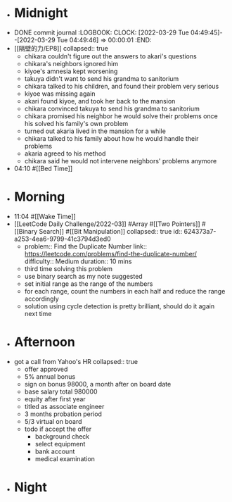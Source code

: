 - # Midnight
- DONE commit journal
  :LOGBOOK:
  CLOCK: [2022-03-29 Tue 04:49:45]--[2022-03-29 Tue 04:49:46] =>  00:00:01
  :END:
- [[隔壁的力/EP8]]
  collapsed:: true
	- chikara couldn't figure out the answers to akari's questions
	- chikara's neighbors ignored him
	- kiyoe's amnesia kept worsening
	- takuya didn't want to send his grandma to sanitorium
	- chikara talked to his children, and found their problem very serious
	- kiyoe was missing again
	- akari found kiyoe, and took her back to the mansion
	- chikara convinced takuya to send his grandma to sanitorium
	- chikara promised his neighbor he would solve their problems once his solved his family's own problem
	- turned out akaria lived in the mansion for a while
	- chikara talked to his family about how he would handle their problems
	- akaria agreed to his method
	- chikara said he would not intervene neighbors' problems anymore
- 04:10 #[[Bed Time]]
- # Morning
- 11:04 #[[Wake Time]]
- [[LeetCode Daily Challenge/2022-03]] #Array #[[Two Pointers]] #[[Binary Search]] #[[Bit Manipulation]]
  collapsed:: true
  id:: 624373a7-a253-4ea6-9799-41c3794d3ed0
	- problem:: Find the Duplicate Number
	  link:: https://leetcode.com/problems/find-the-duplicate-number/
	  difficulty:: Medium
	  duration:: 10 mins
	- third time solving this problem
	- use binary search as my note suggested
	- set initial range as the range of the numbers
	- for each range, count the numbers in each half and reduce the range accordingly
	- solution using cycle detection is pretty brilliant, should do it again next time
- # Afternoon
- got a call from Yahoo's HR
  collapsed:: true
	- offer approved
	- 5% annual bonus
	- sign on bonus 98000, a month after on board date
	- base salary total 980000
	- equity after first year
	- titled as associate engineer
	- 3 months probation period
	- 5/3 virtual on board
	- todo if accept the offer
		- background check
		- select equipment
		- bank account
		- medical examination
- # Night